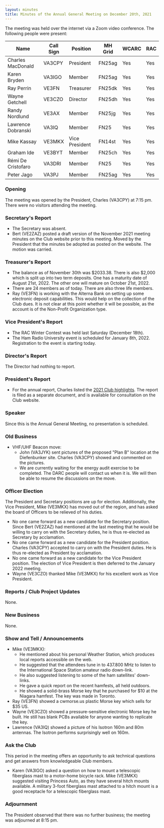 ```yaml
---
layout: minutes
title: Minutes of the Annual General Meeting on December 20th, 2021
---
```

The meeting was held over the internet via a Zoom video conference.
The following people were present:

| Name                   | Call Sign  | Position         | MH Grid | WCARC | RAC |
|------------------------|------------|------------------|---------|-------|-----|
| Charles MacDonald      | VA3CPY     | President        | FN25ag  | Yes   | Yes |
| Karen Bryden           | VA3IGO     | Member           | FN25ag  | Yes   | Yes |
| Ray Perrin             | VE3FN      | Treasurer        | FN25dk  | Yes   | Yes |
| Wayne Getchell         | VE3CZO     | Director         | FN25dh  | Yes   | Yes |
| Randy Nordlund         | VE3AX      | Member           | FN25jg  | Yes   | Yes |
| Lawrence Dobranski     | VA3IQ      | Member           | FN25    | Yes   | Yes |
| Mike Kassay            | VE3MKX     | Vice President   | FN14st  | Yes   | Yes |
| Graham Ide             | VE3BYT     | Member           | FN25ch  | Yes   | Yes |
| Rémi De Cristofaro     | VA3DRI     | Member           | FN25    | Yes   | Yes |    
| Peter Jago             | VA3PJ      | Member           | FN25ag  | Yes   | Yes |

### Opening
The meeting was opened by the President, Charles (VA3CPY) at 7:15 pm.
There were no visitors attending the meeting.

### Secretary's Report
- The Secretary was absent.
- Bert (VE2ZAZ) posted a draft version of the November 2021 meeting minutes on the Club website prior to this meeting. Moved by the President that the minutes be adopted as posted on the website. The motion was carried.

### Treasurer's Report
- The balance as of November 30th was $2033.38. There is also $2,000 which is split up into two term deposits. One has a maturity date of August 21st, 2022. The other one will mature on October 21st, 2022.
- There are 24 members as of today. There are also three life members.
- Ray (VE3FN) is working with the Alterna Bank on setting up some electronic deposit capabilities. This would help on the collection of the Club dues. It is not clear at this point whether it will be possible, as the account is of the Non-Profit Organization type.

### Vice President's Report
- The RAC Winter Contest was held last Saturday (December 18th).
- The Ham Radio University event is scheduled for January 8th, 2022. Registration to the event is starting today.

### Director's Report
The Director had nothing to report.

### President's Report
- For the annual report, Charles listed the [2021 Club highlights](report2021.html). The report is filed as a separate document, and is available for consultation on the Club website.

### Speaker
Since this is the Annual General Meeting, no presentation is scheduled.

### Old Business
- VHF/UHF Beacon move:
  - John (VA3JYK) sent pictures of the proposed "Plan B" location at the Diefenbunker site. Charles (VA3CPY) showed and commented on the pictures.
  - We are currently waiting for the energy audit exercise to be completed. The DARC people will contact us when it is. We will then be able to resume the discussions on the move.

### Officer Election
The President and Secretary positions are up for election. Additionally, the Vice President, Mike (VE3MKX) has moved out of the region, and has asked the board of Officers to be relieved of his duties.
- No one came forward as a new candidate for the Secretary position. Since Bert (VE2ZAZ) had mentioned at the last meeting that he would be willing to carry on with the Secretary duties, he is thus re-elected as Secretary by acclamation.
- No one came forward as a new candidate for the President position. Charles (VA3CPY) accepted to carry on with the President duties. He is thus re-elected as President by acclamation.
- No one came forward as a new candidate for the Vice President position. The election of Vice President is then deferred to the January 2022 meeting.
- Wayne (VE3CZO) thanked Mike (VE3MKX) for his excellent work as Vice President.

### Reports / Club Project Updates
None.

### New Business
None.

### Show and Tell / Announcements
- Mike (VE3MKX):
  - He mentioned about his personal Weather Station, which produces local reports accessible on the web.
  - He suggested that the attendees tune in to 437.800 MHz to listen to the International Space Station amateur radio down-link.
  - He also suggested listening to some of the ham satellites' down-links.
  - He gave a quick report on the recent hamfests, all held outdoors.
  - He showed a solid-brass Morse key that he purchased for $10 at the Niagara hamfest. The key was made in Toronto.
- Ray (VE3FN) showed a cwmorse.us plastic Morse key which sells for $35 US.
- Wayne (VE3CZO) showed a pressure-sensitive electronic Morse key he built. He still has blank PCBs available for anyone wanting to replicate the key.
- Lawrence (VA3IQ) showed a picture of his Isotron 160m and 80m antennas. The Isotron performs surprisingly well on 160m.

### Ask the Club
This period in the meeting offers an opportunity to ask technical questions and get answers from knowledgeable Club members.
- Karen (VA3IGO) asked a question on how to mount a telescopic fiberglass mast to a motor-home bicycle rack. Mike (VE3MKX) suggested visiting Princess Auto, as they have several hitch mounts available. A military 3-foot fiberglass mast attached to a hitch mount is a good receptacle for a telescopic fiberglass mast.

### Adjournment
The President observed that there was no further business; the meeting was adjourned at 8:15 pm.
